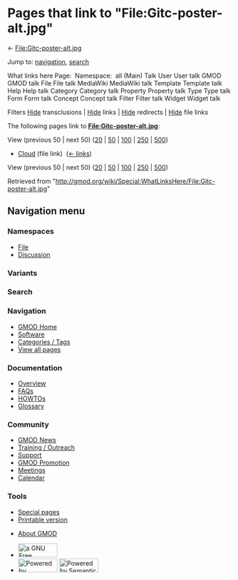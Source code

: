 <div id="mw-page-base" class="noprint">

</div>

<div id="mw-head-base" class="noprint">

</div>

<div id="content" class="mw-body" role="main">

<span id="top"></span>

<div id="mw-js-message" style="display:none;">

</div>



# <span dir="auto">Pages that link to "File:Gitc-poster-alt.jpg"</span>

<div id="bodyContent">

<div id="contentSub">

←
[File:Gitc-poster-alt.jpg](/wiki/File:Gitc-poster-alt.jpg "File:Gitc-poster-alt.jpg")

</div>

<div id="jump-to-nav" class="mw-jump">

Jump to: [navigation](#mw-navigation), [search](#p-search)

</div>

<div id="mw-content-text">

What links here Page:  Namespace:  all (Main) Talk User User talk GMOD
GMOD talk File File talk MediaWiki MediaWiki talk Template Template talk
Help Help talk Category Category talk Property Property talk Type Type
talk Form Form talk Concept Concept talk Filter Filter talk Widget
Widget talk

Filters
[Hide](/mediawiki/index.php?title=Special:WhatLinksHere/File:Gitc-poster-alt.jpg&hidetrans=1 "Special:WhatLinksHere/File:Gitc-poster-alt.jpg")
transclusions \|
[Hide](/mediawiki/index.php?title=Special:WhatLinksHere/File:Gitc-poster-alt.jpg&hidelinks=1 "Special:WhatLinksHere/File:Gitc-poster-alt.jpg")
links \|
[Hide](/mediawiki/index.php?title=Special:WhatLinksHere/File:Gitc-poster-alt.jpg&hideredirs=1 "Special:WhatLinksHere/File:Gitc-poster-alt.jpg")
redirects \|
[Hide](/mediawiki/index.php?title=Special:WhatLinksHere/File:Gitc-poster-alt.jpg&hideimages=1 "Special:WhatLinksHere/File:Gitc-poster-alt.jpg")
file links

The following pages link to
**[File:Gitc-poster-alt.jpg](/wiki/File:Gitc-poster-alt.jpg "File:Gitc-poster-alt.jpg")**:

View (previous 50 \| next 50)
([20](/mediawiki/index.php?title=Special:WhatLinksHere/File:Gitc-poster-alt.jpg&limit=20 "Special:WhatLinksHere/File:Gitc-poster-alt.jpg")
\|
[50](/mediawiki/index.php?title=Special:WhatLinksHere/File:Gitc-poster-alt.jpg&limit=50 "Special:WhatLinksHere/File:Gitc-poster-alt.jpg")
\|
[100](/mediawiki/index.php?title=Special:WhatLinksHere/File:Gitc-poster-alt.jpg&limit=100 "Special:WhatLinksHere/File:Gitc-poster-alt.jpg")
\|
[250](/mediawiki/index.php?title=Special:WhatLinksHere/File:Gitc-poster-alt.jpg&limit=250 "Special:WhatLinksHere/File:Gitc-poster-alt.jpg")
\|
[500](/mediawiki/index.php?title=Special:WhatLinksHere/File:Gitc-poster-alt.jpg&limit=500 "Special:WhatLinksHere/File:Gitc-poster-alt.jpg"))

- [Cloud](/wiki/Cloud "Cloud") (file link) ‎
  <span class="mw-whatlinkshere-tools">([←
  links](/mediawiki/index.php?title=Special:WhatLinksHere&target=Cloud "Special:WhatLinksHere"))</span>

View (previous 50 \| next 50)
([20](/mediawiki/index.php?title=Special:WhatLinksHere/File:Gitc-poster-alt.jpg&limit=20 "Special:WhatLinksHere/File:Gitc-poster-alt.jpg")
\|
[50](/mediawiki/index.php?title=Special:WhatLinksHere/File:Gitc-poster-alt.jpg&limit=50 "Special:WhatLinksHere/File:Gitc-poster-alt.jpg")
\|
[100](/mediawiki/index.php?title=Special:WhatLinksHere/File:Gitc-poster-alt.jpg&limit=100 "Special:WhatLinksHere/File:Gitc-poster-alt.jpg")
\|
[250](/mediawiki/index.php?title=Special:WhatLinksHere/File:Gitc-poster-alt.jpg&limit=250 "Special:WhatLinksHere/File:Gitc-poster-alt.jpg")
\|
[500](/mediawiki/index.php?title=Special:WhatLinksHere/File:Gitc-poster-alt.jpg&limit=500 "Special:WhatLinksHere/File:Gitc-poster-alt.jpg"))

</div>

<div class="printfooter">

Retrieved from
"<http://gmod.org/wiki/Special:WhatLinksHere/File:Gitc-poster-alt.jpg>"

</div>

<div id="catlinks" class="catlinks catlinks-allhidden">

</div>

<div class="visualClear">

</div>

</div>

</div>

<div id="mw-navigation">

## Navigation menu

<div id="mw-head">



<div id="left-navigation">

<div id="p-namespaces" class="vectorTabs" role="navigation"
aria-labelledby="p-namespaces-label">

### Namespaces

- <span id="ca-nstab-image"><a href="/wiki/File:Gitc-poster-alt.jpg" accesskey="c"
  title="View the file page [c]">File</a></span>
- <span id="ca-talk"><a
  href="/mediawiki/index.php?title=File_talk:Gitc-poster-alt.jpg&amp;action=edit&amp;redlink=1"
  accesskey="t"
  title="Discussion about the content page [t]">Discussion</a></span>

</div>

<div id="p-variants" class="vectorMenu emptyPortlet" role="navigation"
aria-labelledby="p-variants-label">

### 

### Variants[](#)

<div class="menu">

</div>

</div>

</div>

<div id="right-navigation">





</div>

<div id="p-search" role="search">

### Search

<div id="simpleSearch">

</div>

</div>

</div>

</div>

<div id="mw-panel">

<div id="p-logo" role="banner">

<a href="/wiki/Main_Page"
style="background-image: url(http://gmod.org/images/GMOD-cogs.png);"
title="Visit the main page"></a>

</div>

<div id="p-Navigation" class="portal" role="navigation"
aria-labelledby="p-Navigation-label">

### Navigation

<div class="body">

- <span id="n-GMOD-Home">[GMOD Home](/wiki/Main_Page)</span>
- <span id="n-Software">[Software](/wiki/GMOD_Components)</span>
- <span id="n-Categories-.2F-Tags">[Categories /
  Tags](/wiki/Categories)</span>
- <span id="n-View-all-pages">[View all
  pages](/wiki/Special:AllPages)</span>

</div>

</div>

<div id="p-Documentation" class="portal" role="navigation"
aria-labelledby="p-Documentation-label">

### Documentation

<div class="body">

- <span id="n-Overview">[Overview](/wiki/Overview)</span>
- <span id="n-FAQs">[FAQs](/wiki/Category:FAQ)</span>
- <span id="n-HOWTOs">[HOWTOs](/wiki/Category:HOWTO)</span>
- <span id="n-Glossary">[Glossary](/wiki/Glossary)</span>

</div>

</div>

<div id="p-Community" class="portal" role="navigation"
aria-labelledby="p-Community-label">

### Community

<div class="body">

- <span id="n-GMOD-News">[GMOD News](/wiki/GMOD_News)</span>
- <span id="n-Training-.2F-Outreach">[Training /
  Outreach](/wiki/Training_and_Outreach)</span>
- <span id="n-Support">[Support](/wiki/Support)</span>
- <span id="n-GMOD-Promotion">[GMOD
  Promotion](/wiki/GMOD_Promotion)</span>
- <span id="n-Meetings">[Meetings](/wiki/Meetings)</span>
- <span id="n-Calendar">[Calendar](/wiki/Calendar)</span>

</div>

</div>

<div id="p-tb" class="portal" role="navigation"
aria-labelledby="p-tb-label">

### Tools

<div class="body">

- <span id="t-specialpages"><a href="/wiki/Special:SpecialPages" accesskey="q"
  title="A list of all special pages [q]">Special pages</a></span>
- <span id="t-print"><a
  href="/mediawiki/index.php?title=Special:WhatLinksHere/File:Gitc-poster-alt.jpg&amp;printable=yes"
  rel="alternate" accesskey="p"
  title="Printable version of this page [p]">Printable version</a></span>

</div>

</div>

</div>

</div>

<div id="footer" role="contentinfo">

- <span id="footer-places-about">[About
  GMOD](/wiki/GMOD:About "GMOD:About")</span>

<!-- -->

- <span id="footer-copyrightico">[<img src="http://www.gnu.org/graphics/gfdl-logo-small.png" width="88"
  height="31" alt="a GNU Free Documentation License" />](http://www.gnu.org/licenses/fdl-1.3.html)</span>
- <span id="footer-poweredbyico">[<img src="/mediawiki/skins/common/images/poweredby_mediawiki_88x31.png"
  width="88" height="31" alt="Powered by MediaWiki" />](//www.mediawiki.org/)
  [<img
  src="/mediawiki/extensions/SemanticMediaWiki/includes/../resources/images/smw_button.png"
  width="88" height="31" alt="Powered by Semantic MediaWiki" />](https://www.semantic-mediawiki.org/wiki/Semantic_MediaWiki)</span>

<div style="clear:both">

</div>

</div>
